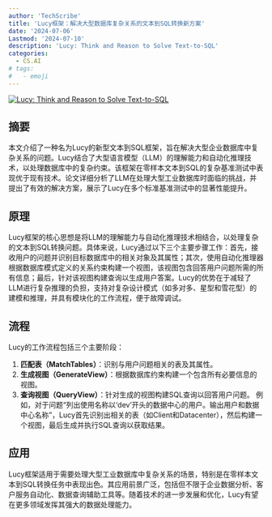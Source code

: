 ```yaml
---
author: 'TechScribe'
title: 'Lucy框架：解决大型数据库复杂关系的文本到SQL转换新方案'
date: '2024-07-06'
Lastmod: '2024-07-10'
description: 'Lucy: Think and Reason to Solve Text-to-SQL'
categories:
  - CS.AI
# tags:
#   - emoji
---
```


[![Lucy: Think and Reason to Solve Text-to-SQL](https://arxiv-research-1301205113.cos.ap-guangzhou.myqcloud.com/images/2407.05153v1.pdf_0.jpg)](https://arxiv.org/abs/2407.05153v1)

## 摘要

本文介绍了一种名为Lucy的新型文本到SQL框架，旨在解决大型企业数据库中复杂关系的问题。Lucy结合了大型语言模型（LLM）的理解能力和自动化推理技术，以处理数据库中的复杂约束。该框架在零样本文本到SQL的复杂基准测试中表现优于现有技术。论文详细分析了LLM在处理大型工业数据库时面临的挑战，并提出了有效的解决方案，展示了Lucy在多个标准基准测试中的显著性能提升。<!--more-->

## 原理

Lucy框架的核心思想是将LLM的理解能力与自动化推理技术相结合，以处理复杂的文本到SQL转换问题。具体来说，Lucy通过以下三个主要步骤工作：首先，接收用户的问题并识别目标数据库中的相关对象及其属性；其次，使用自动化推理器根据数据库模式定义的关系约束构建一个视图，该视图包含回答用户问题所需的所有信息；最后，针对该视图构建查询以生成用户答案。Lucy的优势在于减轻了LLM进行复杂推理的负担，支持对复杂设计模式（如多对多、星型和雪花型）的建模和推理，并具有模块化的工作流程，便于故障调试。

## 流程

Lucy的工作流程包括三个主要阶段：
1. **匹配表（MatchTables）**：识别与用户问题相关的表及其属性。
2. **生成视图（GenerateView）**：根据数据库约束构建一个包含所有必要信息的视图。
3. **查询视图（QueryView）**：针对生成的视图构建SQL查询以回答用户问题。
例如，对于问题“列出使用名称以‘dev’开头的数据中心的用户。输出用户和数据中心名称”，Lucy首先识别出相关的表（如Client和Datacenter），然后构建一个视图，最后生成并执行SQL查询以获取结果。

## 应用

Lucy框架适用于需要处理大型工业数据库中复杂关系的场景，特别是在零样本文本到SQL转换任务中表现出色。其应用前景广泛，包括但不限于企业数据分析、客户服务自动化、数据查询辅助工具等。随着技术的进一步发展和优化，Lucy有望在更多领域发挥其强大的数据处理能力。